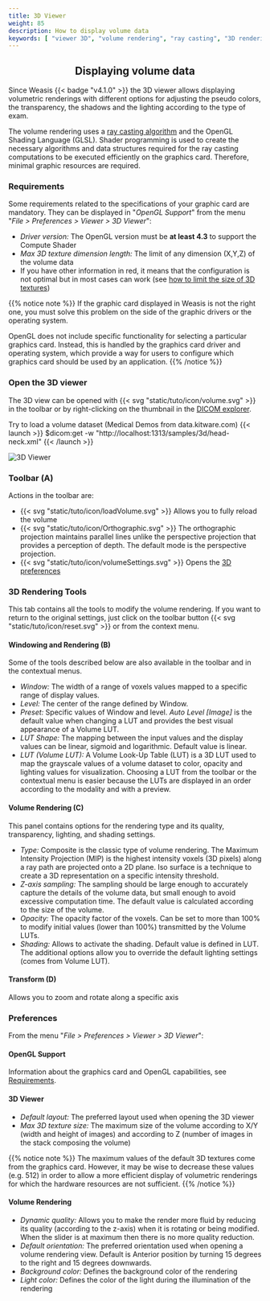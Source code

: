 ```yaml
---
title: 3D Viewer
weight: 85
description: How to display volume data
keywords: [ "viewer 3D", "volume rendering", "ray casting", "3D rendering", "dicom viewer", "free dicom viewer", "open source dicom viewer" ]
---
```


## <center>Displaying volume data</center>

Since Weasis {{< badge "v4.1.0" >}} the 3D viewer allows displaying volumetric renderings with different options for adjusting the pseudo colors, the transparency, the shadows and the lighting according to the type of exam.

The volume rendering uses a [ray casting algorithm](https://en.wikipedia.org/wiki/Volume_ray_casting) and the OpenGL Shading Language (GLSL). Shader programming is used to create the necessary algorithms and data structures 
required for the ray casting computations to be executed efficiently on the graphics card. Therefore, minimal graphic resources are required.

### Requirements

Some requirements related to the specifications of your graphic card are mandatory. They can be displayed in "_OpenGL Support_" from the menu "_File > Preferences > Viewer > 3D Viewer_":

* _Driver version:_ The OpenGL version must be **at least 4.3** to support the Compute Shader
* _Max 3D texture dimension length:_ The limit of any dimension (X,Y,Z) of the volume data
* If you have other information in red, it means that the configuration is not optimal but in most cases can work (see [how to limit the size of 3D textures](#3d-viewer))

{{% notice note %}}
If the graphic card displayed in Weasis is not the right one, you must solve this problem on the side of the graphic drivers or the operating system.

OpenGL does not include specific functionality for selecting a particular graphics card. Instead, this is handled by the graphics card driver and operating system, which provide a way for users to configure which graphics card should be used by an application.
{{% /notice %}}

### Open the 3D viewer

The 3D view can be opened with {{< svg "static/tuto/icon/volume.svg" >}} in the toolbar or by right-clicking on the thumbnail in the [DICOM explorer](../dicom-explorer/).

Try to load a volume dataset (Medical Demos from data.kitware.com)
{{< launch >}}
$dicom:get -w "http://localhost:1313/samples/3d/head-neck.xml"
{{< /launch >}}

![3D Viewer](/tuto/view-3d.jpg?classes=shadow&width=780px)
<br>

### Toolbar (A)

Actions in the toolbar are:
* {{< svg "static/tuto/icon/loadVolume.svg" >}} Allows you to fully reload the volume
* {{< svg "static/tuto/icon/Orthographic.svg" >}} The orthographic projection maintains parallel lines unlike the perspective projection that provides a perception of depth. The default mode is the perspective projection.
* {{< svg "static/tuto/icon/volumeSettings.svg" >}} Opens the [3D preferences](#preferences)

### 3D Rendering Tools

This tab contains all the tools to modify the volume rendering. If you want to return to the original settings, just click on the toolbar button {{< svg "static/tuto/icon/reset.svg" >}} or from the context menu.

#### Windowing and Rendering (B)

Some of the tools described below are also available in the toolbar and in the contextual menus.

* _Window:_ The width of a range of voxels values mapped to a specific range of display values.
* _Level:_ The center of the range defined by Window.
* _Preset:_ Specific values of Window and level. _Auto Level [Image]_ is the default value when changing a LUT and provides the best visual appearance of a Volume LUT.
* _LUT Shape:_ The mapping between the input values and the display values can be linear, sigmoid and logarithmic. Default value is linear.
* _LUT (Volume LUT):_ A Volume Look-Up Table (LUT) is a 3D LUT used to map the grayscale values of a volume dataset to color, opacity and lighting values for visualization. Choosing a LUT from the toolbar or the contextual menu is easier because the LUTs are displayed in an order according to the modality and with a preview.


#### Volume Rendering (C)

This panel contains options for the rendering type and its quality, transparency, lighting, and shading settings.

* _Type:_ Composite is the classic type of volume rendering. The Maximum Intensity Projection (MIP) is the highest intensity voxels (3D pixels) along a ray path are projected onto a 2D plane. Iso surface is a technique to create a 3D representation on a specific intensity threshold.
* _Z-axis sampling:_ The sampling should be large enough to accurately capture the details of the volume data, but small enough to avoid excessive computation time. The default value is calculated according to the size of the volume.
* _Opacity:_ The opacity factor of the voxels. Can be set to more than 100% to modify initial values (lower than 100%) transmitted by the Volume LUTs.
* _Shading:_ Allows to activate the shading. Default value is defined in LUT. The additional options allow you to override the default lighting settings (comes from Volume LUT).

#### Transform (D)

Allows you to zoom and rotate along a specific axis

### Preferences

From the menu "_File > Preferences > Viewer > 3D Viewer_":

#### OpenGL Support

Information about the graphics card and OpenGL capabilities, see [Requirements](#requirements).

#### 3D Viewer

* _Default layout:_ The preferred layout used when opening the 3D viewer
* _Max 3D texture size:_ The maximum size of the volume according to X/Y (width and height of images) and according to Z (number of images in the stack composing the volume)

{{% notice note %}}
The maximum values of the default 3D textures come from the graphics card. However, it may be wise to decrease these values (e.g. 512) in order to allow a more efficient display of volumetric renderings for which the hardware resources are not sufficient.
{{% /notice %}}

#### Volume Rendering

* _Dynamic quality:_ Allows you to make the render more fluid by reducing its quality (according to the z-axis) when it is rotating or being modified. When the slider is at maximum then there is no more quality reduction.
* _Default orientation:_ The preferred orientation used when opening a volume rendering view. Default is Anterior position by turning 15 degrees to the right and 15 degrees downwards.
* _Background color:_ Defines the background color of the rendering
* _Light color:_ Defines the color of the light during the illumination of the rendering

